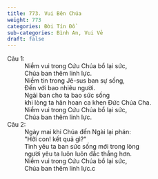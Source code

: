 ```yaml
---
title: 773. Vui Bên Chúa
weight: 773
categories: Đời Tín Đồ
sub-categories: Bình An, Vui Vẻ
draft: false
---
```

<dl><dt>Câu 1:</dt><dd data-verse="1">Niềm vui trong Cứu Chúa bổ lại sức, <br/>Chúa ban thêm linh lực. <br/>Niềm tin trong Jê-sus ban sự sống, <br/>Đến với bao nhiêu người. <br/>Ngài ban cho ta bao sức sống <br/>khi lòng ta hân hoan ca khen Đức Chúa Cha. <br/>Niềm vui trong Cứu Chúa bổ lại sức, <br/>Chúa ban thêm linh lực. </dd><dt>Câu 2:</dt><dd data-verse="2">Ngày mai khi Chúa đến Ngài lại phán: <br/>"Hỡi con! kết quả gì?" <br/>Tình yêu ta ban sức sống mới trong lòng <br/>người yêu ta luôn luôn đắc thắng hơn. <br/>Niềm vui trong Cứu Chúa bổ lại sức, <br/>Chúa ban thêm linh lực.c </dd></dl>